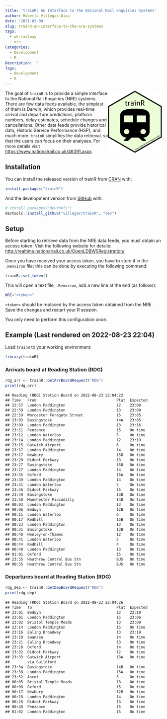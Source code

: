 ```yaml
---
title: 'trainR: An Interface to the National Rail Enquiries Systems'
author: Roberto Villegas-Diaz
date: '2021-02-08'
slug: trainR-an-interface-to-the-nre-systems
tags:
  - uk-railway
  - nre
Categories:
  - Development
  - R
Description: ''
Tags:
  - Development
  - R
---
```


<img src="https://raw.githubusercontent.com/villegar/trainR/main/inst/images/logo.png" alt="logo" align="right" height=200px/>

The goal of `trainR` is to provide a simple interface to the 
National Rail Enquiries (NRE) systems. There are few data feeds 
available, the simplest of them is Darwin, which provides real-time 
arrival and departure predictions, platform numbers, delay estimates, 
schedule changes and cancellations. Other data feeds provide historical 
data, Historic Service Performance (HSP), and much more. `trainR` 
simplifies the data retrieval, so that the users can focus on their 
analyses. For more details visit 
https://www.nationalrail.co.uk/46391.aspx.

## Installation

You can install the released version of trainR from [CRAN](https://CRAN.R-project.org) with:

``` r
install.packages("trainR")
```

And the development version from [GitHub](https://github.com/) with:

``` r
# install.packages("devtools")
devtools::install_github("villegar/trainR", "dev")
```

## Setup
Before starting to retrieve data from the NRE data feeds, you must obtain an access token. 
Visit the following website for details: http://realtime.nationalrail.co.uk/OpenLDBWSRegistration/

Once you have received your access token, you have to store it in the `.Renviron` file; this can be 
done by executing the following command:


```r
trainR::set_token()
```

This will open a text file, `.Renviron`, add a new line at the end (as follows):

```bash
NRE="<token>"
```

`<token>` should be replaced by the access token obtained from the NRE. Save the changes and restart 
your R session.

You only need to perform this configuration once.

## Example (Last rendered on 2022-08-23 22:04)

Load `trainR` to your working environment:

```r
library(trainR)
```

### Arrivals board at Reading Station (RDG)


```r
rdg_arr <- trainR::GetArrBoardRequest("RDG")
print(rdg_arr)
```

```
## Reading (RDG) Station Board on 2022-08-23 22:04:22
## Time   From                                    Plat  Expected
## 22:57  London Paddington                       12    23:08
## 22:59  London Paddington                       13    23:08
## 22:59  Worcester Foregate Street               15    23:05
## 23:03  Basingstoke                             14A   23:05
## 23:09  London Paddington                       13    23:16
## 23:11  Penzance                                15    On time
## 23:12  London Waterloo                         5     On time
## 23:14  London Paddington                       12    23:19
## 23:15  Gatwick Airport                         6     On time
## 23:17  London Paddington                       14    On time
## 23:17  Newbury                                 15B   On time
## 23:20  Didcot Parkway                          13    On time
## 23:27  Basingstoke                             15B   On time
## 23:27  London Paddington                       14    On time
## 23:35  Oxford                                  15A   On time
## 23:39  London Paddington                       14    On time
## 23:41  London Waterloo                         5     On time
## 23:46  Didcot Parkway                          15    On time
## 23:49  Basingstoke                             13B   On time
## 23:50  Manchester Piccadilly                   14B   On time
## 00:03  London Paddington                       13    On time
## 00:06  Bedwyn                                  12B   On time
## 00:11  London Waterloo                         6     On time
## 00:17  Redhill                                 15B   On time
## 00:23  London Paddington                       13    On time
## 00:31  Basingstoke                             13B   On time
## 00:40  Henley-on-Thames                        12    On time
## 00:41  London Waterloo                         5     On time
## 00:44  Redhill                                 4     On time
## 00:48  London Paddington                       13    On time
## 01:01  Oxford                                  15    On time
## 23:35  Heathrow Central Bus Stn                BUS   On time
## 00:35  Heathrow Central Bus Stn                BUS   On time
```

### Departures board at Reading Station (RDG)


```r
rdg_dep <- trainR::GetDepBoardRequest("RDG")
print(rdg_dep)
```

```
## Reading (RDG) Station Board on 2022-08-23 22:04:26
## Time   To                                      Plat  Expected
## 23:01  Bedwyn                                  12    23:10
## 23:01  London Paddington                       15    23:06
## 23:02  Bristol Temple Meads                    13    23:09
## 23:14  London Paddington                       15    On time
## 23:16  Ealing Broadway                         13    23:19
## 23:18  Swansea                                 14    On time
## 23:21  Ealing Broadway                         13    On time
## 23:28  Oxford                                  14    On time
## 23:32  Didcot Parkway                          12    On time
## 23:33  Gatwick Airport                         13A   On time
##        via Guildford                           
## 23:34  Basingstoke                             14B   On time
## 23:38  London Paddington                       15A   On time
## 23:52  Ascot                                   5     On time
## 00:05  Bristol Temple Meads                    13    On time
## 00:08  Oxford                                  15    On time
## 00:17  Newbury                                 12B   On time
## 00:18  London Paddington                       14    On time
## 00:26  Didcot Parkway                          13    On time
## 00:48  Penzance                                15    On time
## 01:02  London Paddington                       15    On time
```
